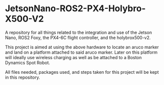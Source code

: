 # JetsonNano-ROS2-PX4-Holybro-X500-V2
A repository for all things related to the integration and use of the Jetson Nano, ROS2 Foxy, the PX4-6C flight controller, and the holybrox500-v2.

This project is aimed at using the above hardware to locate an aruco marker and land on a platform attached to said aruco marker. Later on this platform will ideally
use wireless charging as well as be attached to a Boston Dynamics Spot Robot.

All files needed, packages used, and steps taken for this project will be kept in this repository. 

